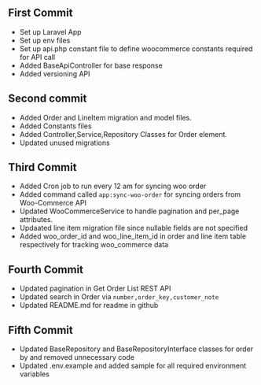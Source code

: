 ## First Commit

- Set up Laravel App
- Set up env files
- Set up api.php constant file to define woocommerce constants required for API call
- Added BaseApiController for base response
- Added versioning API 

## Second commit

- Added Order and LineItem migration and model files.
- Added Constants files
- Added Controller,Service,Repository Classes for Order element.
- Updated unused migrations

## Third Commit

- Added Cron job to run every 12 am for syncing woo order
- Added command called `app:sync-woo-order` for syncing orders from Woo-Commerce API
- Updated WooCommerceService to handle pagination and per_page attributes.
- Updaated line item migration file since nullable fields are not specified
- Added woo_order_id and woo_line_item_id in order and line item table respectively for tracking woo_commerce data

## Fourth Commit

- Updated pagination in Get Order List REST API 
- Updated search in Order via `number,order_key,customer_note`
- Updated README.md for readme in github

## Fifth Commit
- Updated BaseRepository and BaseRepositoryInterface classes for order by and removed unnecessary code
- Updated .env.example and added sample for all required environment variables